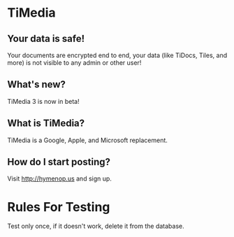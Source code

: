# TiMedia


## Your data is safe!
Your documents are encrypted end to end, your data (like TiDocs, Tiles, and more) is not visible to any admin or other user!

## What's new?

TiMedia 3 is now in beta!

## What is TiMedia?
TiMedia is a Google, Apple, and Microsoft replacement.

## How do I start posting?
Visit http://hymenop.us and sign up.

# Rules For Testing
Test only once, if it doesn't work, delete it from the database.
